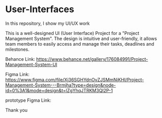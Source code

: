 # User-Interfaces
In this repository, I show my UI/UX work

This is a well-designed UI (User Interface) Project for a "Project Management System". The design is intuitive and user-friendly, it allows
team members to easily access and manage their tasks, deadlines and milestones.


Behance Link:
https://www.behance.net/gallery/176084991/Project-Management-System-UI

Figma Link:
https://www.figma.com/file/Xj36SGHYdnOvZJSMmNjKHI/Project-Management-System---Brmjha?type=design&node-id=0%3A1&mode=design&t=lZgYhqJTRKM3Ql2P-1

prototype Figma Link:


Thank you
